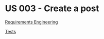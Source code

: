 # US 003 - Create a post

[Requirements Engineering](01.requirements-engineering/readme.md)

[Tests](02.tests/readme.md)
 